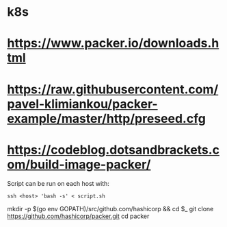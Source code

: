 # k8s

# https://www.packer.io/downloads.html
# https://raw.githubusercontent.com/pavel-klimiankou/packer-example/master/http/preseed.cfg
# https://codeblog.dotsandbrackets.com/build-image-packer/

Script can be run on each host with:
```
ssh <host> 'bash -s' < script.sh
```

mkdir -p $(go env GOPATH)/src/github.com/hashicorp && cd $_
git clone https://github.com/hashicorp/packer.git
cd packer